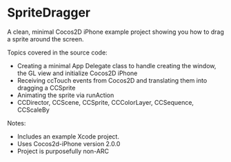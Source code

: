 SpriteDragger
=============

A clean, minimal Cocos2D iPhone example project showing you how to drag a sprite around the screen.

Topics covered in the source code:

 * Creating a minimal App Delegate class to handle creating the window, the GL view and initialize Cocos2D iPhone
 * Receiving ccTouch events from Cocos2D and translating them into dragging a CCSprite
 * Animating the sprite via runAction
 * CCDirector, CCScene, CCSprite, CCColorLayer, CCSequence, CCScaleBy

Notes:

 * Includes an example Xcode project.
 * Uses Cocos2d-iPhone version 2.0.0
 * Project is purposefully non-ARC
